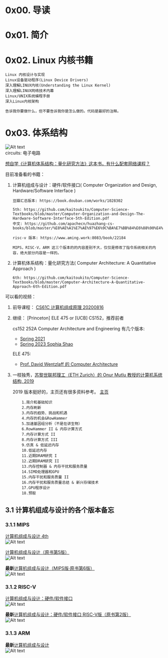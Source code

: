 # 0x00. 导读

# 0x01. 简介

# 0x02. Linux 内核书籍

```
Linux 内核设计与实现
Linux设备驱动程序(Linux Device Drivers)
深入理解LINUX内核(Understanding the Linux Kernel)
深入理解LINUX网络技术内幕
Linux/UNIX系统编程手册
深入Linux内核架构

告诉我你要做什么，但不要告诉我你是怎么做的。代码是最好的注释。
```

# 0x03. 体系结构


![Alt text](../pic/linux/abstraction_layers.png)  
circuits: 电子电路


[想自学《计算机体系结构：量化研究方法》这本书，有什么配套网络课程？](https://www.zhihu.com/question/427089616)

目前准备看的书籍：
1. 计算机组成与设计：硬件/软件接口( Computer Organization and Design, Hardware/Software Interface ) 
   
    ```
    豆瓣汇总版本: https://book.douban.com/works/1028302

    5th: https://github.com/kaitoukito/Computer-Science-Textbooks/blob/master/Computer-Organization-and-Design-The-Hardware-Software-Interface-5th-Edition.pdf
    中文: https://github.com/apachecn/huazhang-cs-books/blob/master/%E8%AE%A1%E7%AE%97%E6%9C%BA%E7%BB%84%E6%88%90%E4%B8%8E%E8%AE%BE%E8%AE%A1%EF%BC%9A%E7%A1%AC%E4%BB%B6%E8%BD%AF%E4%BB%B6%E6%8E%A5%E5%8F%A3%E5%8E%9F%E4%B9%A6%E7%AC%AC5%E7%89%88.pdf

    risc-v 版本: https://www.aming.work:8083/book/22184

    MIPS，RISC-V，ARM 这三个版本的的内容差别不大，仅仅是修改了指令系统相关的内容，绝大部分内容是一样的。
    ```
2. 计算机体系结构：量化研究方法( Computer Architecture: A Quantitative Approach )

    ```
    6th: https://github.com/kaitoukito/Computer-Science-Textbooks/blob/master/Computer-Architecture-A-Quantitative-Approach-6th-Edition.pdf
    ```

可以看的视频：

1. 前导课程： [CS61C 计算机组成原理 20200816](https://www.bilibili.com/video/BV1fC4y147iZ/?spm_id_from=333.337.search-card.all.click&vd_source=55019cf38cd2bfef2ff9bcd83a1f91df)

2. 继续： [Princeton] ELE 475 or  [UCB] CS152，推荐前者

    cs152 252A Computer Architecture and Engineering 有几个版本:  
    - [Spring 2021](https://www.bilibili.com/video/BV1pK4y1d7ff/?p=1&vd_source=24a420d00426dd75084e83baa33680ab)  
    - [Spring 2023 Sophia Shao](https://www.bilibili.com/video/BV1yP411U7xh?p=1&vd_source=55019cf38cd2bfef2ff9bcd83a1f91df)

    ELE 475:
    - [Prof. David Wentzlaff 的 Computer Architecture](https://www.youtube.com/watch?v=nx2m0GrDQN0&list=PLUDvczyXAbgnY-ij0lzrs-9hzqDocOUfm&index=1&ab_channel=ENGEGY)

3. 一枝独秀，[苏黎世联邦理工（ETH Zurich）的 Onur Mutlu 教授的计算机系统结构, 2019](https://www.youtube.com/watch?v=UC_ROevjIuM&list=PL5Q2soXY2Zi-DyoI3HbqcdtUm9YWRR_z-&ab_channel=OnurMutluLectures)
   
    2019 版本挺好的，主页还有很多资料参考。
    [主页](https://safari.ethz.ch/architecture/fall2019/doku.php?id=schedule)
    ```
        1.简介和基础知识
        2.内存刷新
        3.内存的趋势、挑战和机遇
        4.内存的机会&RowHammer
        5.加速基因组分析（不是在讲生物）
        6.RowHammer II & 内存计算方式
        7.内存计算方式 II
        8.内存计算方式 III
        9.仿真 & 低延迟内存
        10.低延迟内存
        11.近期DRAM研究 I
        12.近期DRAM研究 II
        13.内存控制器 & 内存干扰和服务质量
        14.SIMD处理器和GPU
        15.内存干扰和服务质量 II
        16.内存干扰和服务质量总结 & 新兴存储技术
        17.GPU程序设计
        18.预取
    ```

## 3.1 计算机组成与设计的各个版本备忘

### 3.1.1 MIPS

[计算机组成与设计 4th](https://book.douban.com/subject/10441748/)  
![Alt text](../pic/linux/MIPS_4.png)

[计算机组成与设计（原书第5版）](https://book.douban.com/subject/26604008/)  
![Alt text](../pic/linux/MIPS_5.png)

**最新**[计算机组成与设计（MIPS版·原书第6版）](https://book.douban.com/subject/35998323/)  
![Alt text](../pic/linux/MIPS_6.png)

### 3.1.2 RISC-V

[计算机组成与设计：硬件/软件接口](https://book.douban.com/subject/35088440/)  
![Alt text](../pic/linux/RISCV_1.png)

**最新**[计算机组成与设计：硬件/软件接口 RISC-V版（原书第2版）](https://book.douban.com/subject/36490912/)  
![Alt text](../pic/linux/RISCV_2.png)

### 3.1.3 ARM

**最新**[计算机组成与设计](https://book.douban.com/subject/30443432/)  
![Alt text](../pic/linux/ARM_1.png)
